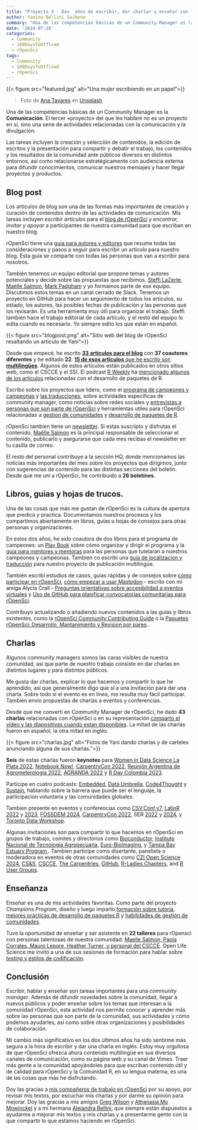 ```yaml
---
title: "Proyecto 3 - Dos  años de escribir, dar charlar y enseñar con la comunidad de rOpenSci Community"
author: Yanina Bellini Saibene
summary: "Una de las competencias básicas de un Community Manager es la comunicación. El tercer «proyecto» del que les hablaré no es un proyecto en sí, sino una serie de actividades relacionadas con la comunicación y la divulgación." 
date: '2024-07-28'
categories:
  - Community
  - 100DaysToOffload
  - rOpenSci
tags:
  - Community
  - 100DaysToOffload
  - rOpenSci
---
```


{{< figure src="featured.jpg" alt="Una mujer escribiendo en un papel">}}

> Foto de <a href="https://unsplash.com/es/@ana_tavares?utm_content=creditCopyText&utm_medium=referral&utm_source=unsplash">Ana Tavares</a> en <a href="https://unsplash.com/es/fotos/mujer-escribiendo-en-papel-blanco-VDwINWBdX0Y?utm_content=creditCopyText&utm_medium=referral&utm_source=unsplash">Unsplash</a>
  

Una de las competencias básicas de un Community Manager es la **Comunicación**. El tercer «proyecto» del que les hablaré no es un proyecto en sí, sino una serie de actividades relacionadas con la comunicación y la divulgación. 

Las tareas incluyen la creación y selección de contenidos, la edición de escritos y la presentación para compartir y debatir el trabajo, los contenidos y los resultados de la comunidad ante públicos diversos en distintos entornos, así como relacionarse estratégicamente con audiencia externa para difundir conocimientos, comunicar nuestros mensajes y hacer llegar proyectos y productos.

## Blog post

Los artículos de blog son una de las formas más importantes de creación y curación de contenidos dentro de las actividades de comunicación. Mis tareas incluyen *escribir artículos* para el [blog de rOpenSci](https://ropensci.org/blog/) y *encontrar, invitar y apoyar* a participantes de nuestra comunidad para que escriban en nuestro blog.

rOpenSci tiene una [guia para autores y editores](https://blogguide.ropensci.org/) que resume todas las consideraciones y pasos a seguir para escribir un artículo para nuestro blog. Esta guía se comparte con todas las personas que van a escribir para nosotros.

También tenemos un equipo editorial que propone temas y autores potenciales y decide sobre las propuestas que recibimos. [Steffi LaZerte](https://ropensci.org/author/steffi-lazerte/), [Maëlle Salmon](https://ropensci.org/author/ma%C3%ABlle-salmon/), [Mark Padgham](https://ropensci.org/author/mark-padgham/) y yo formamos parte de ese equipo. Discutimos estos temas en un canal cerrado de Slack. Tenemos un proyecto en GitHub para hacer un seguimiento de todos los artículos, su estado, los autores, las posibles fechas de publicación y las personas que los revisarán. Es una herramienta muy útil para organizar el trabajo. Steffi también hace el trabajo editorial de cada artículo, y el resto del equipo lo edita cuando es necesario. Yo siempre edito los que están en español.

{{< figure src="blogpost.png" alt="Sitio web del blog de rOpenSci resaltando un articulo de Yani">}}

Desde que empecé, he escrito [**33 articulos para el blog**](https://ropensci.org/author/yanina-bellini-saibene/) con **37 coautores diferentes** y he editado **22**.  [**15 de esos artículos** que he escrito son **multilingües**](https://ropensci.org/es/author/yanina-bellini-saibene/). Algunos de estos artículos están publicados en otros sitios web, como el CSCCE y el SSI. El podcast [R Weekly](https://podcastindex.social/@rpodcast/112088010359984654) ha [mencionado algunos de los articulos](https://podcastindex.social/@rpodcast/112009437310096805) relacionadas con el desarrollo de paquetes de R.

Escribo sobre los proyectos que lidero, como el [programa de campeones y campeonas](https://ropensci.org/tags/champions-program/) y [las traducciones](https://ropensci.org/tags/multilingual>), sobre actividades especificas de community manager, como noticias sobre redes sociales y [entrevistas a personas que son parte de rOpenSci](/blog/2024-06-30-ropensci-2years-r-universe-en/) y herramientas utiles para rOpenSci relacionadas a [gestion de comunidades](https://ropensci.org/tags/community-manager-tools/) y [desarrollo de paquetes de R](https://ropensci.org/tags/package-development/).

rOpenSci tambien tiene un  [newsletter](https://ropensci.org/tags/newsletter/). Si estas suscripto y disfrutas el contenido, [Maëlle Salmon](https://ropensci.org/author/ma%C3%ABlle-salmon/) es la principal responsable de seleccionar el contenido, publicarlo y asegurarse que cada mes recibas el newsletter en tu casilla de correo.

El resto del personal contribuye a la sección HQ, donde mencionamos las noticias más importantes del mes sobre los proyectos que dirigimos, junto con sugerencias de contenido para las distintas secciones del boletín. Desde que me uní a rOpenSci, he contribuido a **26 boletines**.


## Libros, guias y hojas de trucos.

Una de las cosas que más me gustan de rOpenSci es la cultura de apertura que predica y practica. Documentamos nuestros procesos y los compartimos abiertamente en libros, guías u hojas de consejos para otras personas y organizaciones.

En estos dos años, he sido coautora de dos libros para el programa de campeones: un [Play Book](https://ropenscilabs.github.io/champions-program-playbook/) sobre cómo organizar y dirigir el programa y la [guia para mentores y mentoras](https://ropensci-org.github.io/champions-mentor-guidelines/) para las personas que tutelarán a nuestros campeones y campeonas.  Tambien co escribi una [guía de localizacion y traducción](https://translationguide.ropensci.org/) para nuestro proyecto de publicación multilingüe.

También escribí estudios de casos, guías rápidas y de consejos sobre [cómo participar en rOpenSci](https://ropensci.org/blog/2022/09/13/contributing-ropensci/), [cómo empezar a usar Mastodon](<https://zenodo.org/records/10019853>) - escrito con mi amiga Alycia Crall - [Preguntas orientativas sobre accesibilidad a eventos virtuales](https://zenodo.org/records/8043909) y [Uso de GitHub para planificar convocatorias comunitarias para rOpenSci](https://zenodo.org/records/12117430).

Contribuyo actualizando o añadiendo nuevos contenidos a las guías y libros existentes, como la [rOpenSci Community Contributing Guide](https://contributing.ropensci.org/) o la [Paquetes rOpenSci: Desarrollo,  Mantanimiento y Revision por pares](https://devguide.ropensci.org/)..

## Charlas

Algunos community managers somos las caras visibles de nuestra comunidad, así que parte de nuestro trabajo consiste en dar charlas en distintos lugares y para distintos públicos.

Me gusta dar charlas, explicar lo que hacemos y compartir lo que he aprendido, así que generalmente digo que sí a una invitación para dar una charla. Sobre todo si el evento es en línea, me resulta muy fácil participar. También envío propuestas de charlas a eventos y conferencias. 

Desde que me convertí en Community Manager de rOpenSci, he dado **43 charlas** relacionadas con rOpenSci o en su representación [comparto el vídeo y las diapositivas cuando estan disponibles](/talk/). La mitad de las charlas fueron en español, la otra mitad en inglés.

{{< figure src="charlas.jpg" alt="Fotos de Yani dando charlas y de carteles anunciando alguna de sus charlas.">}}

**Seis** de estas charlas fueron  **keynotes** para [Women in Data Science La Plata 2022](/talk/2022_wisd_la_plata/), [Notebook Now!](/talk/2022_notebooksnow_agu/), [CarpentryCon 2022](), [Reunión Argentina de Agrometerología 2022](/talk/2022_keynote_rada/), [AGRANDA 2022](/talk/2022_agranda/) y [R Day Colombia 2023](/talk/2023_rday_colombia/).

Participe en cuatro podcasts: [Embedded](/talk/2023_embedded_podcast/), [Data Umbrella](/talk/2023_dataumbrella/), [Code4Thought](/talk/2024_code_4_thought_podcast/) y [Sustain](/talk/2024_sustain_podcast/), hablando sobre la barrera que puede ser el lenguaje, la participacion voluntaria y las comunidades globales.

Tambien presente en eventos y conferencias como [CSV,Conf,v7](/talk/2023_csv_conf/), [LatinR 2022](/talk/2022_latinr_teachandgetpaid/) y [2023](/talk/2023_latinr_ropensci/), [FOSSDEM 2024](/talk/2024_devroom/), [CarpentryCon 2022](/talk/2022_lightning_talk_carpentrycon/), SER [2022](/talk/2022_ser_brasil/) y [2024](/talk/2024_ser_brasil/), y [Toronto Data Workshop](/talk/2023_torontoworkshopreproducibility/).

Algunas invitaciones son para compartir lo que hacemos en rOpenSci en grupos de trabajo, comites y directorios como [Bioconductor](/talk/2023_bioconductor/), [Instituto Nacional de Tecnologia Agropecuaria](/talk/2022_ropensci_pae_inta/), [Euro-BioImaging](/talk/2023_eurobioimaging/), y [Tampa Bay Estuary Program ](/talk/2023_tbep/). Tambien participe como disertante, panelista o moderadora en eventos de otras comunidades como  [CZI Open Science 2024](https://ropensci.org/events/czi-2024/), [CS&S](/talk/2022_css/), [CSCCE](/talk/2022_cscce_cc_nov/), [The Carpentries](/talk/2023-10-30-thecarpentries25/), [GitHub](/talk/2022_octogatos/), [R-Ladies Chapters](/talk/2023_r-ladiesmexico/), and [R User Groups](/talk/2022_ropensci_champion_abuja/).

## Enseñanza

Enseñar es una de mis actividades favoritas. Como parte del proyecto _Champions Program_, diseño y luego imparto [formación sobre tutoría](https://ropensci-training.github.io/ropensci-mentors/), [mejores prácticas de desarrollo de paquetes R](https://paocorrales.github.io/git-developing-software-together/) y [habilidades de gestión de comunidades](https://osschampionsprogram.netlify.app/#/title-slide).

Tuve la oportunidad de enseñar y ser asistente en **22 talleres** para rOpensci con personas talentosas de nuestra comunidad: [Maelle Salmon, Paola Corrales, Mauro Lepore, Heather Turner, y personal del CSCCE](/blog/2023/08/04/champions-program-training/). Open Life Science me invitó a una de sus sesiones de formación para hablar sobre [_testing_ y estilos de codificación](/talk/2023_ols/). 


## Conclusión

Escribir, hablar y enseñar son tareas importantes para una _community manager_. Además de difundir novedades sobre la comunidad, llegar a nuevos públicos y poder enseñar sobre los temas que interesan a la comunidad rOpenSci, esta actividad nos permite conocer y aprender más sobre las personas que son parte de la comunidad, sus actividades y cómo podemos ayudarles, así como sobre otras organizaciones y posibilidades de colaboración.

Mi cambio más significativo en los dos últimos años ha sido sentirme más segura a la hora de escribir y dar una charla en inglés. Estoy muy orgullosa de que rOpenSci ofrezca ahora contenido multilingüe en sus diversos canales de comunicación, como su página web y su canal de Vimeo. Traer más gente a la comunidad apoyándoles para que escriban contenido útil y de calidad para rOpenSci y la Comunidad R, en su lengua materna, es una de las cosas que más he disfrutando.

Doy las gracias a [mis compañeros de trabajo en rOpenSci](https://ropensci.org/about/#team) por su apoyo, por revisar mis textos, por escuchar mis charlas y por darme su opinión para mejorar. Doy las gracias a mis amigos [Greg Wilson](https://third-bit.com) y [Athanasia Mo Mowinckel](https://drmowinckels.io) y a mi hermana [Alejandra Bellini](https://www.instagram.com/alejandrabellini/), que siempre están dispuestos a ayudarme a mejorar mis textos y mis charlas y a presentarme gente con la que compartir lo que estamos haciendo en rOpenSci.